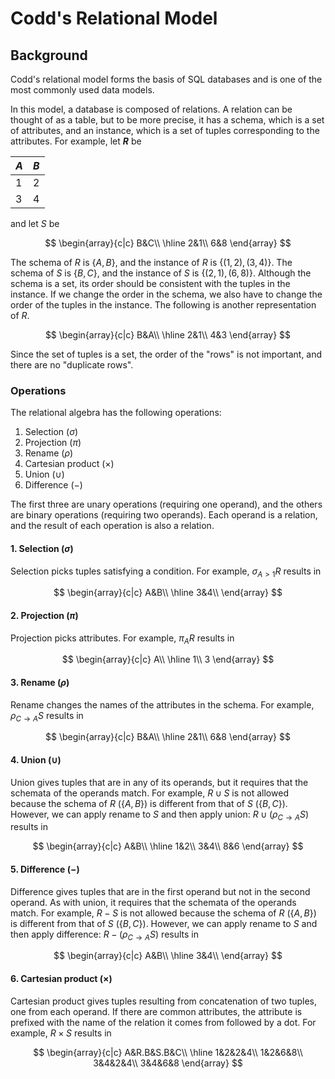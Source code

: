 # Codd's Relational Model

## Background

Codd's relational model forms the basis of SQL databases and is one of the most commonly used data models.

In this model, a database is composed of relations. A relation can be thought of as a table, but to be more precise, it has a schema, which is a set of attributes, and an instance, which is a set of tuples corresponding to the attributes. For example, let <b><i>R</i></b> be

<center>

|<i>A</i>|<i>B</i>|
|---|---|
|1|2|
|3|4|

</center>

and let $S$ be

$$
\begin{array}{c|c}
B&C\\
\hline
2&1\\
6&8
\end{array}
$$

The schema of $R$ is $\{A,B\}$, and the instance of $R$ is $\{(1,2),(3,4)\}$. The schema of $S$ is $\{B,C\}$, and the instance of $S$ is $\{(2,1),(6,8)\}$. Although the schema is a set, its order should be consistent with the tuples in the instance. If we change the order in the schema, we also have to change the order of the tuples in the instance. The following is another representation of $R$.

$$
\begin{array}{c|c}
B&A\\
\hline
2&1\\
4&3
\end{array}
$$

Since the set of tuples is a set, the order of the "rows" is not important, and there are no "duplicate rows".

### Operations

The relational algebra has the following operations:

1. Selection ($\sigma$)
2. Projection ($\pi$)
3. Rename ($\rho$)
4. Cartesian product ($\times$)
5. Union ($\cup$)
6. Difference ($-$)

The first three are unary operations (requiring one operand), and the others are binary operations (requiring two operands). Each operand is a relation, and the result of each operation is also a relation.

#### 1. Selection ($\sigma$)

Selection picks tuples satisfying a condition. For example, $\sigma_{A>1}R$ results in

$$
\begin{array}{c|c}
A&B\\
\hline
3&4\\
\end{array}
$$

#### 2. Projection ($\pi$)

Projection picks attributes. For example, $\pi_AR$ results in

$$
\begin{array}{c|c}
A\\
\hline
1\\
3
\end{array}
$$

#### 3. Rename ($\rho$)

Rename changes the names of the attributes in the schema. For example, $\rho_{C\to A}S$ results in

$$
\begin{array}{c|c}
B&A\\
\hline
2&1\\
6&8
\end{array}
$$

#### 4. Union ($\cup$)

Union gives tuples that are in any of its operands, but it requires that the schemata of the operands match. For example, $R\cup S$ is not allowed because the schema of $R$ ($\{A,B\}$) is different from that of $S$ ($\{B,C\}$). However, we can apply rename to $S$ and then apply union: $R\cup(\rho_{C\to A}S)$ results in

$$
\begin{array}{c|c}
A&B\\
\hline
1&2\\
3&4\\
8&6
\end{array}
$$

#### 5. Difference ($-$)

Difference gives tuples that are in the first operand but not in the second operand. As with union, it requires that the schemata of the operands match. For example, $R-S$ is not allowed because the schema of $R$ ($\{A,B\}$) is different from that of $S$ ($\{B,C\}$). However, we can apply rename to $S$ and then apply difference: $R-(\rho_{C\to A}S)$ results in

$$
\begin{array}{c|c}
A&B\\
\hline
3&4\\
\end{array}
$$

#### 6. Cartesian product ($\times$)

Cartesian product gives tuples resulting from concatenation of two tuples, one from each operand. If there are common attributes, the attribute is prefixed with the name of the relation it comes from followed by a dot. For example, $R\times S$ results in


$$
\begin{array}{c|c}
A&R.B&S.B&C\\
\hline
1&2&2&4\\
1&2&6&8\\
3&4&2&4\\
3&4&6&8
\end{array}
$$
